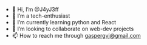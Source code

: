 - 👋 Hi, I’m @J4yJ3ff
- 👀 I’m a tech-enthusiast
- 🌱 I’m currently learning python and React
- 💞️ I’m looking to collaborate on web-dev projects
- 📫 How to reach me through gaspergvj@gmail.com

<!---
J4yJ3ff/J4yJ3ff is a ✨ special ✨ repository because its `README.md` (this file) appears on your GitHub profile.
You can click the Preview link to take a look at your changes.
--->
